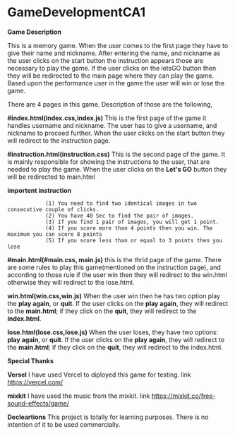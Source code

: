 # GameDevelopmentCA1

**Game Description**

This is a memory game. When the user comes to the first page they have to give their name and nickname. After entering the name, and nickname as the user clicks on the start button the instruction appears those are necessary to play the game. If the user clicks on the letsGO button then they will be redirected to the main page where they can play the game. Based upon the performance user in the game the user will win or lose the game.



There are 4 pages in this game. Description of those are the following,

**#index.html(index.css,index.js)**  This is the first page of the game it handles username and nickname. The user has to give a username, and nickname to proceed further. When the user clicks on the start button they will redirect to the instruction page.

**#instruction.html(instruction.css)** This is the second page of the game. It is mainly responsible for showing the instructions to the user, that are needed to play the game. When the user clicks on the **Let's GO** button they will be redirected to main.html

**importent instruction**

                (1) You need to find two identical images in two consecutive couple of clicks.
                (2) You have 40 Sec to find the pair of images.
                (3) If you find 1 pair of images, you will get 1 point.
                (4) If you score more than 4 points then you win. The maximum you can score 8 points
                (5) If you score less than or equal to 3 points then you lose

**#main.html(#main.css, main.js)** this is the thrid page of the game. There are some rules to play this game(mentioned on the instruction page), and according to those rule if the user win then they will redirect to the win.html otherwise they will redirect to the lose.html.

  **win.html(win.css,win.js)** When the user win then he has two option play the **play again**, or **quit**. If the user clicks on the **play again**, they will redirect to the **main.html**; if they click on the **quit**, they will redirect to the **index.html**.

**lose.html(lose.css,lose.js)** When the user loses, they have two options: **play again**, or **quit**. If the user clicks on the **play again**, they will redirect to the **main.html**; if they click on the **quit**, they will redirect to the index.html.


**Special Thanks**

**Versel** I have used Vercel to diployed this game for testing. link https://vercel.com/

**mixkit** I have used the music from the mixkit. link https://mixkit.co/free-sound-effects/game/

**Decleartions**
This project is totally for learning purposes. There is no intention of it to be used commercially.
